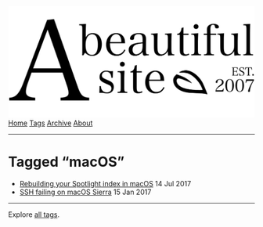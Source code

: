 <a href="../../index.html" class="header-link"><img src="../../images/logos/wordmark.svg" alt="A Beautiful Site" class="wordmark" /></a> <a href="../../index.html" class="nav-item">Home</a> <a href="../index.html" class="nav-item">Tags</a> <a href="../../posts/index.html" class="nav-item">Archive</a> <a href="../../about/index.html" class="nav-item">About</a>

---

# Tagged “macOS”

- <a href="../../posts/rebuilding-your-spotlight-index-in-macos/index.html" class="post-list-item-link">Rebuilding your Spotlight index in macOS</a> 14 Jul 2017
- <a href="../../posts/ssh-failing-on-macos-sierra/index.html" class="post-list-item-link">SSH failing on macOS Sierra</a> 15 Jan 2017

---

Explore [all tags](../index.html).
